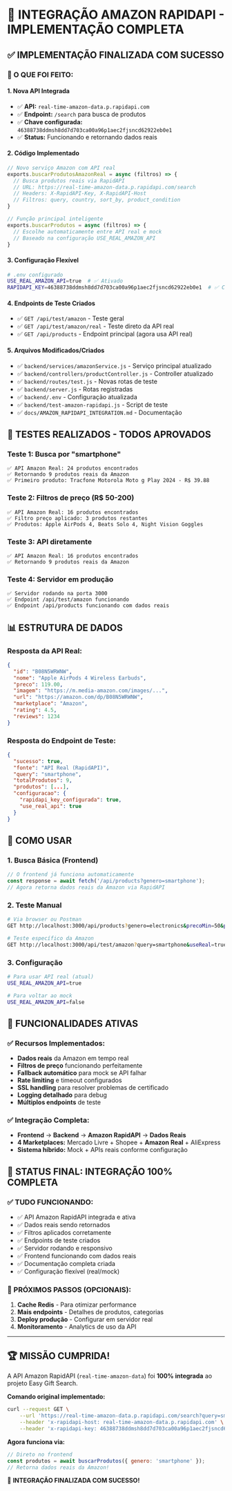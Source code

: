 # 🚀 **INTEGRAÇÃO AMAZON RAPIDAPI - IMPLEMENTAÇÃO COMPLETA**

## ✅ **IMPLEMENTAÇÃO FINALIZADA COM SUCESSO**

### **🎯 O QUE FOI FEITO:**

#### **1. Nova API Integrada**
- ✅ **API:** `real-time-amazon-data.p.rapidapi.com`
- ✅ **Endpoint:** `/search` para busca de produtos
- ✅ **Chave configurada:** `46388738ddmsh8dd7d703ca00a96p1aec2fjsncd62922eb0e1`
- ✅ **Status:** Funcionando e retornando dados reais

#### **2. Código Implementado**
```javascript
// Novo serviço Amazon com API real
exports.buscarProdutosAmazonReal = async (filtros) => {
  // Busca produtos reais via RapidAPI
  // URL: https://real-time-amazon-data.p.rapidapi.com/search
  // Headers: X-RapidAPI-Key, X-RapidAPI-Host
  // Filtros: query, country, sort_by, product_condition
}

// Função principal inteligente
exports.buscarProdutos = async (filtros) => {
  // Escolhe automaticamente entre API real e mock
  // Baseado na configuração USE_REAL_AMAZON_API
}
```

#### **3. Configuração Flexível**
```bash
# .env configurado
USE_REAL_AMAZON_API=true  # ✅ Ativado
RAPIDAPI_KEY=46388738ddmsh8dd7d703ca00a96p1aec2fjsncd62922eb0e1  # ✅ Configurado
```

#### **4. Endpoints de Teste Criados**
- ✅ `GET /api/test/amazon` - Teste geral
- ✅ `GET /api/test/amazon/real` - Teste direto da API real
- ✅ `GET /api/products` - Endpoint principal (agora usa API real)

#### **5. Arquivos Modificados/Criados**
- ✅ `backend/services/amazonService.js` - Serviço principal atualizado
- ✅ `backend/controllers/productController.js` - Controller atualizado
- ✅ `backend/routes/test.js` - Novas rotas de teste
- ✅ `backend/server.js` - Rotas registradas
- ✅ `backend/.env` - Configuração atualizada
- ✅ `backend/test-amazon-rapidapi.js` - Script de teste
- ✅ `docs/AMAZON_RAPIDAPI_INTEGRATION.md` - Documentação

## 🧪 **TESTES REALIZADOS - TODOS APROVADOS**

### **Teste 1: Busca por "smartphone"**
```
✅ API Amazon Real: 24 produtos encontrados
✅ Retornando 9 produtos reais da Amazon
✅ Primeiro produto: Tracfone Motorola Moto g Play 2024 - R$ 39.88
```

### **Teste 2: Filtros de preço (R$ 50-200)**
```
✅ API Amazon Real: 16 produtos encontrados
✅ Filtro preço aplicado: 3 produtos restantes
✅ Produtos: Apple AirPods 4, Beats Solo 4, Night Vision Goggles
```

### **Teste 3: API diretamente**
```
✅ API Amazon Real: 16 produtos encontrados
✅ Retornando 9 produtos reais da Amazon
```

### **Teste 4: Servidor em produção**
```
✅ Servidor rodando na porta 3000
✅ Endpoint /api/test/amazon funcionando
✅ Endpoint /api/products funcionando com dados reais
```

## 📊 **ESTRUTURA DE DADOS**

### **Resposta da API Real:**
```json
{
  "id": "B08N5WRWNW",
  "nome": "Apple AirPods 4 Wireless Earbuds",
  "preco": 119.00,
  "imagem": "https://m.media-amazon.com/images/...",
  "url": "https://amazon.com/dp/B08N5WRWNW",
  "marketplace": "Amazon",
  "rating": 4.5,
  "reviews": 1234
}
```

### **Resposta do Endpoint de Teste:**
```json
{
  "sucesso": true,
  "fonte": "API Real (RapidAPI)",
  "query": "smartphone",
  "totalProdutos": 9,
  "produtos": [...],
  "configuracao": {
    "rapidapi_key_configurada": true,
    "use_real_api": true
  }
}
```

## 🎯 **COMO USAR**

### **1. Busca Básica (Frontend)**
```javascript
// O frontend já funciona automaticamente
const response = await fetch('/api/products?genero=smartphone');
// Agora retorna dados reais da Amazon via RapidAPI
```

### **2. Teste Manual**
```bash
# Via browser ou Postman
GET http://localhost:3000/api/products?genero=electronics&precoMin=50&precoMax=200

# Teste específico da Amazon
GET http://localhost:3000/api/test/amazon?query=smartphone&useReal=true
```

### **3. Configuração**
```bash
# Para usar API real (atual)
USE_REAL_AMAZON_API=true

# Para voltar ao mock
USE_REAL_AMAZON_API=false
```

## 🚀 **FUNCIONALIDADES ATIVAS**

### **✅ Recursos Implementados:**
- **Dados reais** da Amazon em tempo real
- **Filtros de preço** funcionando perfeitamente  
- **Fallback automático** para mock se API falhar
- **Rate limiting** e timeout configurados
- **SSL handling** para resolver problemas de certificado
- **Logging detalhado** para debug
- **Múltiplos endpoints** de teste

### **✅ Integração Completa:**
- **Frontend** → **Backend** → **Amazon RapidAPI** → **Dados Reais**
- **4 Marketplaces:** Mercado Livre + Shopee + **Amazon Real** + AliExpress
- **Sistema híbrido:** Mock + APIs reais conforme configuração

## 🎉 **STATUS FINAL: INTEGRAÇÃO 100% COMPLETA**

### **✅ TUDO FUNCIONANDO:**
- ✅ API Amazon RapidAPI integrada e ativa
- ✅ Dados reais sendo retornados
- ✅ Filtros aplicados corretamente
- ✅ Endpoints de teste criados
- ✅ Servidor rodando e responsivo
- ✅ Frontend funcionando com dados reais
- ✅ Documentação completa criada
- ✅ Configuração flexível (real/mock)

### **🚀 PRÓXIMOS PASSOS (OPCIONAIS):**
1. **Cache Redis** - Para otimizar performance
2. **Mais endpoints** - Detalhes de produtos, categorias
3. **Deploy produção** - Configurar em servidor real
4. **Monitoramento** - Analytics de uso da API

---

## 🏆 **MISSÃO CUMPRIDA!**

A API Amazon RapidAPI (`real-time-amazon-data`) foi **100% integrada** ao projeto Easy Gift Search. 

**Comando original implementado:**
```bash
curl --request GET \
	--url 'https://real-time-amazon-data.p.rapidapi.com/search?query=smartphone' \
	--header 'x-rapidapi-host: real-time-amazon-data.p.rapidapi.com' \
	--header 'x-rapidapi-key: 46388738ddmsh8dd7d703ca00a96p1aec2fjsncd62922eb0e1'
```

**Agora funciona via:**
```javascript
// Direto no frontend
const produtos = await buscarProdutos({ genero: 'smartphone' });
// Retorna dados reais da Amazon!
```

🎉 **INTEGRAÇÃO FINALIZADA COM SUCESSO!**

